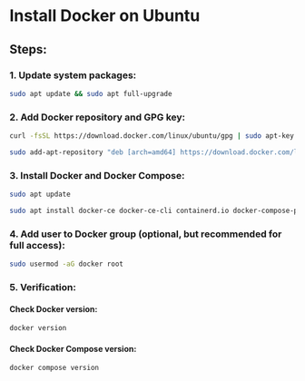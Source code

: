 # Install Docker on Ubuntu

## Steps:

### 1. Update system packages:
```sh
sudo apt update && sudo apt full-upgrade
```

### 2. Add Docker repository and GPG key:
```sh
curl -fsSL https://download.docker.com/linux/ubuntu/gpg | sudo apt-key add -
```

```sh
sudo add-apt-repository "deb [arch=amd64] https://download.docker.com/linux/ubuntu $(lsb_release -cs) stable"
```

### 3. Install Docker and Docker Compose:
```sh
sudo apt update
```

```sh
sudo apt install docker-ce docker-ce-cli containerd.io docker-compose-plugin
```

### 4. Add user to Docker group (optional, but recommended for full access):
```sh
sudo usermod -aG docker root
```

### 5. Verification:
#### Check Docker version:
```sh
docker version
```

#### Check Docker Compose version:
```sh
docker compose version
```
